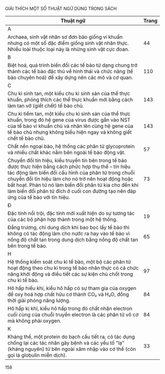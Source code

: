 GIẢI THÍCH MỘT SỐ THUẬT NGỮ DÙNG TRONG SÁCH

| Thuật ngữ | Trang |
|-----------|-------|
| A | |
| Archaea, sinh vật nhân sơ đơn bào giống vi khuẩn nhưng có một số đặc điểm giống sinh vật nhân thực. Nhiều loài thuộc loại này là những sinh vật cực đoan. | 44 |
| B | |
| Biệt hoá, quá trình biến đổi các tế bào từ dạng chung trở thành các tế bào đặc thù về hình thái và chức năng (tế bào chuyên hoá) để xây dựng nên các mô và cơ quan. | 110 |
| C | |
| Chu kì sinh tan, một kiểu chu kì sinh sản của thể thực khuẩn, phóng thích các thể thực khuẩn mới bằng cách làm tan vỡ (giết chết) tế bào chủ. | 143 |
| Chu kì tiềm tan, một kiểu chu kì sinh sản của thể thực khuẩn, trong đó hệ gene của virus được gắn vào NST của tế bào vi khuẩn chủ và nhân lên cùng hệ gene của tế bào chủ nhưng không biểu hiện ngay và không giết chết tế bào chủ. | 143 |
| Chất nền ngoại bào, hệ thống các phân tử glycoprotein và nhiều chất khác nằm bên ngoài tế bào động vật. | 57 |
| Chuyển đổi tín hiệu, kiểu truyền tin bên trong tế bào được thực hiện bằng cách phức hợp thụ thể – tín hiệu tác động làm biến đổi cấu hình của phân tử trong chuỗi chuyển đổi tín hiệu làm cho nó trở nên hoạt động hoặc bất hoạt. Phản tử nó làm biến đổi phân tử kia cho đến khi làm biến đổi phân tử đích ở cuối con đường tạo nên đáp ứng của tế bào với tín hiệu. | 73 |
| Đ | |
| Đặc tính nổi trội, đặc tính mới xuất hiện do sự tương tác của các bộ phận hợp thành trong một hệ thống. | 19 |
| Đẳng trương, chỉ dung dịch khi bao bọc lấy tế bào thì không có tác động làm cho nước ra hay vào tế bào vì nồng độ chất tan trong dung dịch bằng nồng độ chất tan bên trong tế bào. | 65 |
| H | |
| Hệ thống kiểm soát chu kì tế bào, một bộ các phân tử hoạt động theo chu kì trong tế bào nhân thực có cả chức năng khởi động và điều tiết các sự kiện chủ chốt trong chu kì tế bào. | 97 |
| Hô hấp hiếu khí, kiểu hô hấp có sự tham gia của oxygen để oxy hoá hợp chất hữu cơ thành CO₂ và H₂O, đồng thời giải phóng năng lượng. | 84 |
| Hô hấp kị khí, kiểu hô hấp trong đó chất nhận electron cuối cùng của chuỗi truyền electron là các phân tử vô cơ mà không phải oxygen. | 84 |
| K | |
| Kháng thể, một protein do bạch cầu tiết ra, có tác dụng chống lại các tác nhân gây bệnh và các yếu tố "lạ" (kháng nguyên) từ bên ngoài xâm nhập vào cơ thể (còn gọi là globulin miễn dịch). | 33 |

158